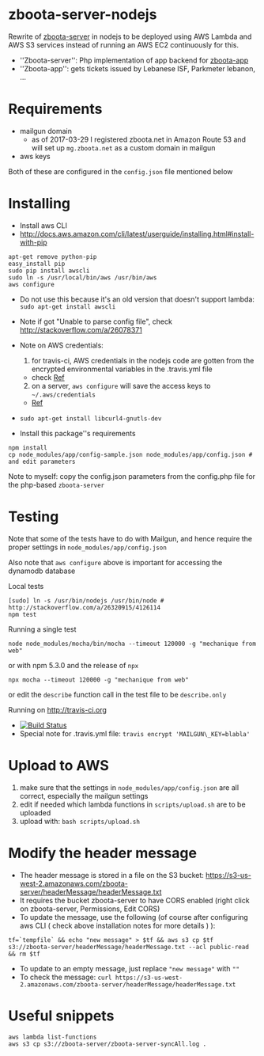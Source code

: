 # zboota-server-nodejs
Rewrite of [zboota-server](https://github.com/shadiakiki1986/zboota-server) in nodejs to be deployed using AWS Lambda and AWS S3 services instead of running an AWS EC2 continuously for this.
* ''Zboota-server'': Php implementation of app backend for [zboota-app](https://github.com/shadiakiki1986/zboota-app)
* ''Zboota-app'': gets tickets issued by Lebanese ISF, Parkmeter lebanon, ...

# Requirements
* mailgun domain
  * as of 2017-03-29 I registered zboota.net in Amazon Route 53 and will set up `mg.zboota.net` as a custom domain in mailgun
* aws keys

Both of these are configured in the `config.json` file mentioned below

# Installing
* Install aws CLI
 * http://docs.aws.amazon.com/cli/latest/userguide/installing.html#install-with-pip
```
apt-get remove python-pip
easy_install pip
sudo pip install awscli
sudo ln -s /usr/local/bin/aws /usr/bin/aws
aws configure
```
 * Do not use this because it's an old version that doesn't support lambda: `sudo apt-get install awscli`
 * Note if got "Unable to parse config file", check http://stackoverflow.com/a/26078371
 * Note on AWS credentials:
   1. for travis-ci, AWS credentials in the nodejs code are gotten from the encrypted environmental variables in the .travis.yml file
     * check [Ref](http://docs.aws.amazon.com/AWSJavaScriptSDK/guide/node-configuring.html#Credentials_from_Environment_Variables)
   2. on a server, `aws configure` will save the access keys to `~/.aws/credentials`
     * [Ref](http://docs.aws.amazon.com/sdk-for-javascript/v2/developer-guide/getting-started-nodejs.html#getting-started-nodejs-configure-keys)

* `sudo apt-get install libcurl4-gnutls-dev`
* Install this package''s requirements
```
npm install
cp node_modules/app/config-sample.json node_modules/app/config.json # and edit parameters
```

Note to myself: copy the config.json parameters from the config.php file for the php-based `zboota-server`

# Testing
Note that some of the tests have to do with Mailgun, and hence require the proper settings in `node_modules/app/config.json`

Also note that `aws configure` above is important for accessing the dynamodb database

Local tests

    [sudo] ln -s /usr/bin/nodejs /usr/bin/node # http://stackoverflow.com/a/26320915/4126114
    npm test

Running a single test

    node node_modules/mocha/bin/mocha --timeout 120000 -g "mechanique from web"

or with npm 5.3.0 and the release of `npx`

    npx mocha --timeout 120000 -g "mechanique from web"

or edit the `describe` function call in the test file to be `describe.only`

Running on http://travis-ci.org
* [![Build Status](https://secure.travis-ci.org/shadiakiki1986/zboota-server-nodejs.png)](http://travis-ci.org/shadiakiki1986/zboota-server-nodejs)
* Special note for .travis.yml file: `travis encrypt 'MAILGUN\_KEY=blabla'`

# Upload to AWS
1. make sure that the settings in `node_modules/app/config.json` are all correct, especially the mailgun settings
2. edit if needed which lambda functions in `scripts/upload.sh` are to be uploaded
3. upload with: `bash scripts/upload.sh`

# Modify the header message
* The header message is stored in a file on the S3 bucket: https://s3-us-west-2.amazonaws.com/zboota-server/headerMessage/headerMessage.txt
* It requires the bucket zboota-server to have CORS enabled (right click on zboota-server, Permissions, Edit CORS)
* To update the message, use the following (of course after configuring aws CLI ( check above installation notes for more details ) ):
```
tf=`tempfile` && echo "new message" > $tf && aws s3 cp $tf s3://zboota-server/headerMessage/headerMessage.txt --acl public-read && rm $tf
```
* To update to an empty message, just replace `"new message"` with `""`
* To check the message: `curl https://s3-us-west-2.amazonaws.com/zboota-server/headerMessage/headerMessage.txt`

# Useful snippets

    aws lambda list-functions
    aws s3 cp s3://zboota-server/zboota-server-syncAll.log .


